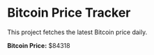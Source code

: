 # Bitcoin Price Tracker

This project fetches the latest Bitcoin price daily.

**Bitcoin Price:** $84318
